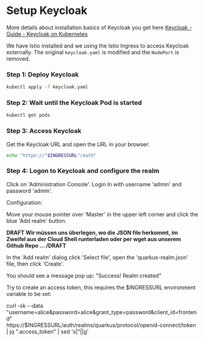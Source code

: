 # Setup Keycloak

More details about installation basics of Keycloak you get here [Keycloak - Guide - Keycloak on Kubernetes](https://www.keycloak.org/getting-started/getting-started-kube)

We have Istio installed and we using the Istio Ingress to access Keycloak externally. The original `keycloak.yaml` is modified and the `NodePort` is removed. 

### Step 1: Deploy Keycloak

```sh
kubectl apply -f keycloak.yaml
```

### Step 2: Wait until the Keycloak Pod is started

```sh
kubectl get pods
```

### Step 3: Access Keycloak

Get the Keycloak URL and open the URL in your browser:

```sh
echo "https://"$INGRESSURL"/auth"
```

### Step 4: Logon to Keycloak and configure the realm

Click on 'Administration Console'. Login In with username 'admin' and password 'admin'.

Configuration:

Move your mouse pointer over 'Master' in the upper left corner and click the blue 'Add realm' button.

**DRAFT Wir müssen uns überlegen, wo die JSON file herkommt, im Zweifel aus der Cloud Shell runterladen oder per wget aus unserem Github Repo ... /DRAFT**

In the 'Add realm' dialog click 'Select file', open the 'quarkus-realm.json' file, then click 'Create'.

You should see a message pop up: "Success! Realm created"

Try to create an access token, this requires the $INGRESSURL environment variable to be set:

curl -sk --data "username=alice&password=alice&grant_type=password&client_id=frontend" \
        https://$INGRESSURL/auth/realms/quarkus/protocol/openid-connect/token  \
        | jq ".access_token" | sed 's|"||g'
